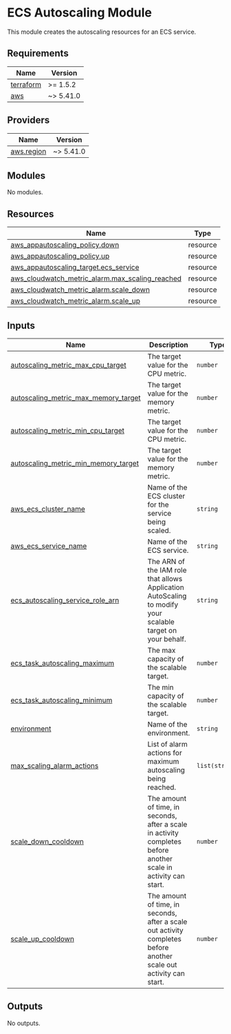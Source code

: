 # ECS Autoscaling Module

This module creates the autoscaling resources for an ECS service.

<!-- BEGIN_TF_DOCS -->
## Requirements

| Name | Version |
|------|---------|
| <a name="requirement_terraform"></a> [terraform](#requirement\_terraform) | >= 1.5.2 |
| <a name="requirement_aws"></a> [aws](#requirement\_aws) | ~> 5.41.0 |

## Providers

| Name | Version |
|------|---------|
| <a name="provider_aws.region"></a> [aws.region](#provider\_aws.region) | ~> 5.41.0 |

## Modules

No modules.

## Resources

| Name | Type |
|------|------|
| [aws_appautoscaling_policy.down](https://registry.terraform.io/providers/hashicorp/aws/latest/docs/resources/appautoscaling_policy) | resource |
| [aws_appautoscaling_policy.up](https://registry.terraform.io/providers/hashicorp/aws/latest/docs/resources/appautoscaling_policy) | resource |
| [aws_appautoscaling_target.ecs_service](https://registry.terraform.io/providers/hashicorp/aws/latest/docs/resources/appautoscaling_target) | resource |
| [aws_cloudwatch_metric_alarm.max_scaling_reached](https://registry.terraform.io/providers/hashicorp/aws/latest/docs/resources/cloudwatch_metric_alarm) | resource |
| [aws_cloudwatch_metric_alarm.scale_down](https://registry.terraform.io/providers/hashicorp/aws/latest/docs/resources/cloudwatch_metric_alarm) | resource |
| [aws_cloudwatch_metric_alarm.scale_up](https://registry.terraform.io/providers/hashicorp/aws/latest/docs/resources/cloudwatch_metric_alarm) | resource |

## Inputs

| Name | Description | Type | Default | Required |
|------|-------------|------|---------|:--------:|
| <a name="input_autoscaling_metric_max_cpu_target"></a> [autoscaling\_metric\_max\_cpu\_target](#input\_autoscaling\_metric\_max\_cpu\_target) | The target value for the CPU metric. | `number` | `80` | no |
| <a name="input_autoscaling_metric_max_memory_target"></a> [autoscaling\_metric\_max\_memory\_target](#input\_autoscaling\_metric\_max\_memory\_target) | The target value for the memory metric. | `number` | `80` | no |
| <a name="input_autoscaling_metric_min_cpu_target"></a> [autoscaling\_metric\_min\_cpu\_target](#input\_autoscaling\_metric\_min\_cpu\_target) | The target value for the CPU metric. | `number` | `30` | no |
| <a name="input_autoscaling_metric_min_memory_target"></a> [autoscaling\_metric\_min\_memory\_target](#input\_autoscaling\_metric\_min\_memory\_target) | The target value for the memory metric. | `number` | `30` | no |
| <a name="input_aws_ecs_cluster_name"></a> [aws\_ecs\_cluster\_name](#input\_aws\_ecs\_cluster\_name) | Name of the ECS cluster for the service being scaled. | `string` | n/a | yes |
| <a name="input_aws_ecs_service_name"></a> [aws\_ecs\_service\_name](#input\_aws\_ecs\_service\_name) | Name of the ECS service. | `string` | n/a | yes |
| <a name="input_ecs_autoscaling_service_role_arn"></a> [ecs\_autoscaling\_service\_role\_arn](#input\_ecs\_autoscaling\_service\_role\_arn) | The ARN of the IAM role that allows Application AutoScaling to modify your scalable target on your behalf. | `string` | n/a | yes |
| <a name="input_ecs_task_autoscaling_maximum"></a> [ecs\_task\_autoscaling\_maximum](#input\_ecs\_task\_autoscaling\_maximum) | The max capacity of the scalable target. | `number` | n/a | yes |
| <a name="input_ecs_task_autoscaling_minimum"></a> [ecs\_task\_autoscaling\_minimum](#input\_ecs\_task\_autoscaling\_minimum) | The min capacity of the scalable target. | `number` | `1` | no |
| <a name="input_environment"></a> [environment](#input\_environment) | Name of the environment. | `string` | n/a | yes |
| <a name="input_max_scaling_alarm_actions"></a> [max\_scaling\_alarm\_actions](#input\_max\_scaling\_alarm\_actions) | List of alarm actions for maximum autoscaling being reached. | `list(string)` | n/a | yes |
| <a name="input_scale_down_cooldown"></a> [scale\_down\_cooldown](#input\_scale\_down\_cooldown) | The amount of time, in seconds, after a scale in activity completes before another scale in activity can start. | `number` | `60` | no |
| <a name="input_scale_up_cooldown"></a> [scale\_up\_cooldown](#input\_scale\_up\_cooldown) | The amount of time, in seconds, after a scale out activity completes before another scale out activity can start. | `number` | `60` | no |

## Outputs

No outputs.
<!-- END_TF_DOCS -->
